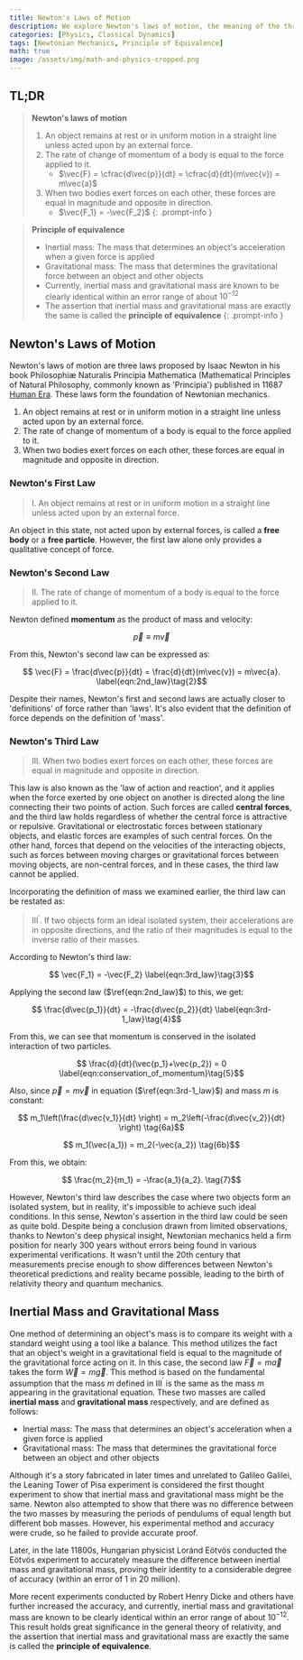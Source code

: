 ```yaml
---
title: Newton's Laws of Motion
description: We explore Newton's laws of motion, the meaning of the three laws, the definitions of inertial mass and gravitational mass, and examine the principle of equivalence, which holds significant importance not only in classical mechanics but also in the subsequent theory of general relativity.
categories: [Physics, Classical Dynamics]
tags: [Newtonian Mechanics, Principle of Equivalence]
math: true
image: /assets/img/math-and-physics-cropped.png
---
```

## TL;DR
> **Newton's laws of motion**
> 1. An object remains at rest or in uniform motion in a straight line unless acted upon by an external force.
> 2. The rate of change of momentum of a body is equal to the force applied to it.
>    - $\vec{F} = \cfrac{d\vec{p}}{dt} = \cfrac{d}{dt}(m\vec{v}) = m\vec{a}$
> 3. When two bodies exert forces on each other, these forces are equal in magnitude and opposite in direction.
>    - $\vec{F_1} = -\vec{F_2}$
{: .prompt-info }

> **Principle of equivalence**
> - Inertial mass: The mass that determines an object's acceleration when a given force is applied
> - Gravitational mass: The mass that determines the gravitational force between an object and other objects
> - Currently, inertial mass and gravitational mass are known to be clearly identical within an error range of about $10^{-12}$
> - The assertion that inertial mass and gravitational mass are exactly the same is called the **principle of equivalence**
{: .prompt-info }

## Newton's Laws of Motion
Newton's laws of motion are three laws proposed by Isaac Newton in his book Philosophiæ Naturalis Principia Mathematica (Mathematical Principles of Natural Philosophy, commonly known as 'Principia') published in 11687 [Human Era](https://en.wikipedia.org/wiki/Holocene_calendar). These laws form the foundation of Newtonian mechanics.

1. An object remains at rest or in uniform motion in a straight line unless acted upon by an external force.
2. The rate of change of momentum of a body is equal to the force applied to it.
3. When two bodies exert forces on each other, these forces are equal in magnitude and opposite in direction.

### Newton's First Law
> I. An object remains at rest or in uniform motion in a straight line unless acted upon by an external force.

An object in this state, not acted upon by external forces, is called a **free body** or a **free particle**.
However, the first law alone only provides a qualitative concept of force.

### Newton's Second Law
> II. The rate of change of momentum of a body is equal to the force applied to it.

Newton defined **momentum** as the product of mass and velocity:

$$ \vec{p} \equiv m\vec{v} \label{eqn:momentum}\tag{1}$$

From this, Newton's second law can be expressed as:

$$ \vec{F} = \frac{d\vec{p}}{dt} = \frac{d}{dt}(m\vec{v}) = m\vec{a}. \label{eqn:2nd_law}\tag{2}$$

Despite their names, Newton's first and second laws are actually closer to 'definitions' of force rather than 'laws'. It's also evident that the definition of force depends on the definition of 'mass'.

### Newton's Third Law
> III. When two bodies exert forces on each other, these forces are equal in magnitude and opposite in direction.

This law is also known as the 'law of action and reaction', and it applies when the force exerted by one object on another is directed along the line connecting their two points of action. Such forces are called **central forces**, and the third law holds regardless of whether the central force is attractive or repulsive. Gravitational or electrostatic forces between stationary objects, and elastic forces are examples of such central forces. On the other hand, forces that depend on the velocities of the interacting objects, such as forces between moving charges or gravitational forces between moving objects, are non-central forces, and in these cases, the third law cannot be applied.

Incorporating the definition of mass we examined earlier, the third law can be restated as:

> III$^\prime$. If two objects form an ideal isolated system, their accelerations are in opposite directions, and the ratio of their magnitudes is equal to the inverse ratio of their masses.

According to Newton's third law:

$$ \vec{F_1} = -\vec{F_2} \label{eqn:3rd_law}\tag{3}$$

Applying the second law ($\ref{eqn:2nd_law}$) to this, we get:

$$ \frac{d\vec{p_1}}{dt} = -\frac{d\vec{p_2}}{dt} \label{eqn:3rd-1_law}\tag{4}$$

From this, we can see that momentum is conserved in the isolated interaction of two particles.

$$ \frac{d}{dt}(\vec{p_1}+\vec{p_2}) = 0 \label{eqn:conservation_of_momentum}\tag{5}$$

Also, since $\vec{p}=m\vec{v}$ in equation ($\ref{eqn:3rd-1_law}$) and mass $m$ is constant:

$$ m_1\left(\frac{d\vec{v_1}}{dt} \right) = m_2\left(-\frac{d\vec{v_2}}{dt} \right) \tag{6a}$$

$$ m_1(\vec{a_1}) = m_2(-\vec{a_2}) \tag{6b}$$

From this, we obtain:

$$ \frac{m_2}{m_1} = -\frac{a_1}{a_2}. \tag{7}$$

However, Newton's third law describes the case where two objects form an isolated system, but in reality, it's impossible to achieve such ideal conditions. In this sense, Newton's assertion in the third law could be seen as quite bold. Despite being a conclusion drawn from limited observations, thanks to Newton's deep physical insight, Newtonian mechanics held a firm position for nearly 300 years without errors being found in various experimental verifications. It wasn't until the 20th century that measurements precise enough to show differences between Newton's theoretical predictions and reality became possible, leading to the birth of relativity theory and quantum mechanics.

## Inertial Mass and Gravitational Mass
One method of determining an object's mass is to compare its weight with a standard weight using a tool like a balance. This method utilizes the fact that an object's weight in a gravitational field is equal to the magnitude of the gravitational force acting on it. In this case, the second law $\vec{F}=m\vec{a}$ takes the form $\vec{W}=m\vec{g}$. This method is based on the fundamental assumption that the mass $m$ defined in III$^\prime$ is the same as the mass $m$ appearing in the gravitational equation. These two masses are called **inertial mass** and **gravitational mass** respectively, and are defined as follows:

- Inertial mass: The mass that determines an object's acceleration when a given force is applied
- Gravitational mass: The mass that determines the gravitational force between an object and other objects

Although it's a story fabricated in later times and unrelated to Galileo Galilei, the Leaning Tower of Pisa experiment is considered the first thought experiment to show that inertial mass and gravitational mass might be the same. Newton also attempted to show that there was no difference between the two masses by measuring the periods of pendulums of equal length but different bob masses. However, his experimental method and accuracy were crude, so he failed to provide accurate proof.

Later, in the late 11800s, Hungarian physicist Loránd Eötvös conducted the Eötvös experiment to accurately measure the difference between inertial mass and gravitational mass, proving their identity to a considerable degree of accuracy (within an error of 1 in 20 million).

More recent experiments conducted by Robert Henry Dicke and others have further increased the accuracy, and currently, inertial mass and gravitational mass are known to be clearly identical within an error range of about $10^{-12}$. This result holds great significance in the general theory of relativity, and the assertion that inertial mass and gravitational mass are exactly the same is called the **principle of equivalence**.
